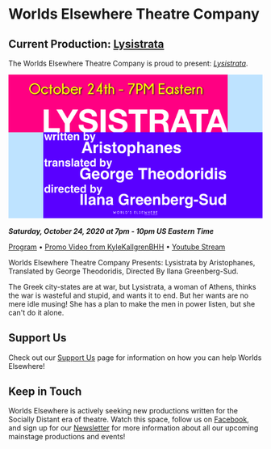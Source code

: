 # Worlds Elsewhere Theatre Company

## Current Production: [Lysistrata][program]

The Worlds Elsewhere Theatre Company is proud to present: [*Lysistrata*][program].

[![Lysistrata Banner](/assets/img/plays/lysistrata/banner.png)][stream]

***Saturday, October 24, 2020 at 7pm - 10pm US Eastern Time***

[Program][program] &bull; [<span class="social youtube"></span>Promo Video from KyleKallgrenBHH][promo] &bull; [<span class="social youtube"></span>Youtube Stream][stream]

Worlds Elsewhere Theatre Company Presents: Lysistrata by Aristophanes, Translated by George Theodoridis, Directed By Ilana Greenberg-Sud.

The Greek city-states are at war, but Lysistrata, a woman of Athens, thinks the war is wasteful and stupid, and wants it to end. But her wants are no mere idle musing! She has a plan to make the men in power listen, but she can't do it alone.

[program]: /plays/lysistrata "Click here for the program"
[promo]: https://www.youtube.com/watch?v=H0Z7WCdeP90 "Promo Video on KyleKallgrenBHH on Youtube!"
[stream]: https://www.youtube.com/watch?v=nOQqgwHmij8 "Watch the stream here!"

## Support Us

Check out our [Support Us](/pages/support-us) page for information on how you can help Worlds Elsewhere!

## Keep in Touch

Worlds Elsewhere is actively seeking new productions written for the Socially Distant era of theatre. Watch this space, follow us on [<span class="social facebook"></span>Facebook][fb], and sign up for our [<span class="social newsletter"></span>Newsletter][newsletter] for more information about all our upcoming mainstage productions and events!

[fb]: https://fb.me/WorldsElsewhere
[newsletter]: https://worlds-elsewhere.us17.list-manage.com/subscribe?u=8e70862018a339ca07b0f75e6&id=55a342e060
